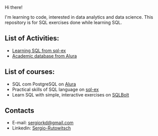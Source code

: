 Hi there!

I'm learning to code, interested in data analytics and data science.
This repository is for SQL exercises done while learning SQL.

## List of Activities:
- [Learning SQL from sql-ex](https://github.com/sergiorkd/Learning-SQL/blob/main/sql-ex/Learning%20SQL.ipynb)
- [Academic database from Alura](https://github.com/sergiorkd/Learning-SQL/blob/main/Alura/PostgreSQL/Query%20academico.ipynb)

## List of courses:
- SQL com PostgreSQL on [Alura](https://www.alura.com.br/)
- Practical skills of SQL language on [sql-ex](https://www.sql-ex.ru/)
- Learn SQL with simple, interactive exercises on [SQLBolt](https://sqlbolt.com/)


## Contacts
- E-mail: sergiorkd@gmail.com
- Linkedin: [Sergio-Rutowitsch](https://www.linkedin.com/in/sergio-rutowitsch/)
